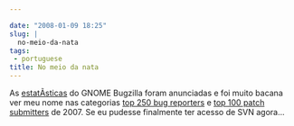 ```yaml
---

date: "2008-01-09 18:25"
slug: |
  no-meio-da-nata
tags:
 - portuguese
title: No meio da nata
---
```


As
[estatÃ­sticas](http://bugzilla.gnome.org/utils/stats-2007/stat-overview.html)
do GNOME Bugzilla foram anunciadas e foi muito bacana ver meu nome nas
categorias [top 250 bug
reporters](http://bugzilla.gnome.org/utils/stats-2007/top-reporters.txt)
e [top 100 patch
submitters](http://bugzilla.gnome.org/utils/stats-2007/top-patchers.txt)
de 2007. Se eu pudesse finalmente ter acesso de SVN agora...
